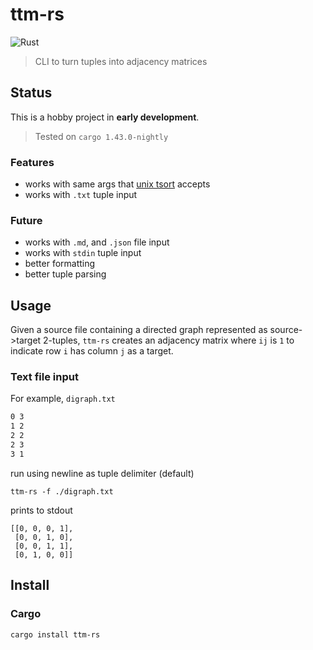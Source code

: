 # ttm-rs

![Rust](https://github.com/nonnontrivial/ttm-rs/workflows/Rust/badge.svg)

> CLI to turn tuples into adjacency matrices

## Status

This is a hobby project in **early development**.

> Tested on `cargo 1.43.0-nightly`

### Features
- works with same args that [unix tsort](https://en.wikipedia.org/wiki/Tsort) accepts
- works with `.txt` tuple input

### Future
- works with `.md`, and `.json` file input
- works with `stdin` tuple input
- better formatting
- better tuple parsing

## Usage

Given a source file containing a directed graph represented as source->target
2-tuples, `ttm-rs` creates an adjacency matrix where `ij` is `1` to indicate
row `i` has column `j` as a target.

### Text file input

For example, `digraph.txt`

```txt
0 3
1 2
2 2
2 3
3 1
```

run using newline as tuple delimiter (default)

```shell
ttm-rs -f ./digraph.txt
```

prints to stdout

```shell
[[0, 0, 0, 1],
 [0, 0, 1, 0],
 [0, 0, 1, 1],
 [0, 1, 0, 0]]
```

## Install

### Cargo

```shell
cargo install ttm-rs
```
